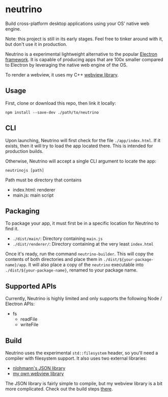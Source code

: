 # neutrino

Build cross-platform desktop applications using your OS' native web engine.

Note: this project is still in its early stages. Feel free to tinker around with it, but don't use it in production.

Neutrino is a experimental lightweight alternative to the popular [Electron framework](https://github.com/electron/electron). It is capable of producing apps that are 100x smaller compared to Electron by leveraging the native web engine of the OS.

To render a webview, it uses my C++ [webview library](https://github.com/LenKagamine/webview).

## Usage

First, clone or download this repo, then link it locally:

```
npm install --save-dev ./path/to/neutrino
```

## CLI

Upon launching, Neutrino will first check for the file `./app/index.html`. If it exists, then it will try to load the app located there. This is intended for production builds.

Otherwise, Neutrino will accept a single CLI argument to locate the app:

```
neutrinojs [path]
```

Path must be directory that contains

- index.html: renderer
- main.js: main script

## Packaging

To package your app, it must first be in a specific location for Neutrino to find it.

- `./dist/main/`: Directory containing `main.js`
- `./dist/renderer/`: Directory containing at the very least `index.html`

Once it's ready, run the command `neutrino-builder`. This will copy the contents of both directories and place them in `./dist/${your-package-name}/app`. It will also place a copy of the `neutrino` executable into `./dist/${your-package-name}`, renamed to your package name.

## Supported APIs

Currently, Neutrino is highly limited and only supports the following Node / Electron APIs:

- fs
  - readFile
  - writeFile

## Build

Neutrino uses the experimental `std::filesystem` header, so you'll need a compiler with filesystem support. It also uses two external libraries:

- [nlohmann's JSON library](https://github.com/nlohmann/json)
- [my own webview library](https://github.com/LenKagamine/webview)

The JSON library is fairly simple to compile, but my webview library is a bit more complicated. Check out the build steps [there](https://github.com/LenKagamine/webview#build).
